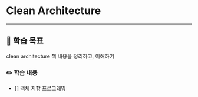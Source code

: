 # Clean Architecture

---

## 🚩 학습 목표

clean architecture 책 내용을 정리하고, 이해하기

### ✏️ 학습 내용

* [] 객체 지향 프로그래밍
